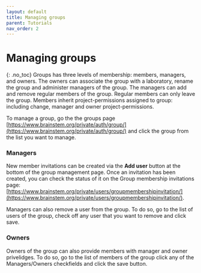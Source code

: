 ```yaml
---
layout: default
title: Managing groups
parent: Tutorials
nav_order: 2
---
```

# Managing groups
{: .no_toc}
Groups has three levels of membership: members, managers, and owners. The owners can associate the group with a laboratory, rename the group and administer managers of the group. The managers can add and remove regular members of the group. Regular members can only leave the group. Members inherit project-permissions assigned to group: including change, manager and owner project-permissions.

To manage a group, go the the groups page [https://www.brainstem.org/private/auth/group/](https://www.brainstem.org/private/auth/group/) and click the group from the list you want to manage.

### Managers

New member invitations can be created via the __Add user__ button at the bottom of the group management page. Once an invitation has been created, you can check the status of it on the Group membership invitations page: [https://www.brainstem.org/private/users/groupmembershipinvitation/](https://www.brainstem.org/private/users/groupmembershipinvitation/). 

Managers can also remove a user from the group. To do so, go to the list of users of the group, check off any user that you want to remove and click save. 

### Owners

Owners of the group can also provide members with manager and owner privelidges. To do so, go to the list of members of the group click any of the Managers/Owners checkfields and click the save button.

